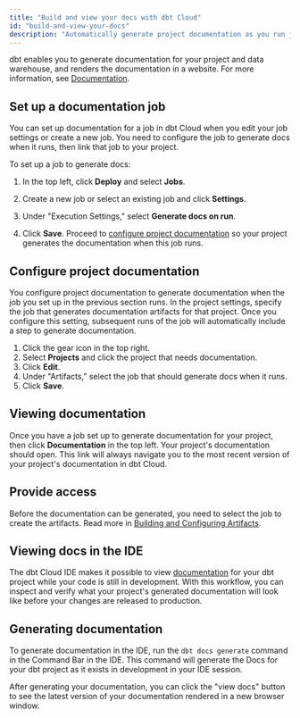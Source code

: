 ```yaml
---
title: "Build and view your docs with dbt Cloud"
id: "build-and-view-your-docs"
description: "Automatically generate project documentation as you run jobs."
---
```


dbt enables you to generate documentation for your project and data warehouse, and renders the documentation in a website. For more information, see [Documentation](/docs/building-a-dbt-project/documentation).

## Set up a documentation job

You can set up documentation for a job in dbt Cloud when you edit your job settings or create a new job. You need to configure the job to generate docs when it runs, then link that job to your project.

To set up a job to generate docs:

1. In the top left, click **Deploy** and select **Jobs**.
2. Create a new job or select an existing job and click **Settings**.
3. Under "Execution Settings," select **Generate docs on run**.
   <Lightbox src="/img/docs/dbt-cloud/using-dbt-cloud/documentation-job-execution-settings.png" title="Setting up a job to generate documentation"/>

4. Click **Save**. Proceed to [configure project documentation](#configure-project-documentation) so your project generates the documentation when this job runs.


## Configure project documentation

You configure project documentation to generate documentation when the job you set up in the previous section runs. In the project settings, specify the job that generates documentation artifacts for that project. Once you configure this setting, subsequent runs of the job will automatically include a step to generate documentation.

1. Click the gear icon in the top right.
2. Select **Projects** and click the project that needs documentation.
3. Click **Edit**.
4. Under "Artifacts," select the job that should generate docs when it runs.
   <Lightbox src="/img/docs/dbt-cloud/using-dbt-cloud/documentation-project-details.png" title="Configuring project documentation"/>
5. Click **Save**.

## Viewing documentation

Once you have a job set up to generate documentation for your project, then click **Documentation** in the top left. Your project's documentation should open. This link will always navigate you to the most recent version of your project's documentation in dbt Cloud.

<Lightbox src="/img/docs/dbt-cloud/using-dbt-cloud/98c05c5-Screen_Shot_2019-02-08_at_9.18.22_PM.png" title="Project documentation"/>

## Provide access

Before the documentation can be generated, you need to select the job to create the artifacts.  Read more in [Building and Configuring Artifacts](artifacts).

## Viewing docs in the IDE

The dbt Cloud IDE makes it possible to view [documentation](/building-a-dbt-project/documentation)
for your dbt project while your code is still in development. With this
workflow, you can inspect and verify what your project's generated documentation
will look like before your changes are released to production.

## Generating documentation

To generate documentation in the IDE, run the `dbt docs generate` command in the
Command Bar in the IDE. This command will generate the Docs
for your dbt project as it exists in development in your IDE session.

<Lightbox src="/img/docs/dbt-cloud/dbt-docs-generate-command.png" title="dbt docs generate"/>

After generating your documentation, you can click the "view docs" button to see
the latest version of your documentation rendered in a new browser window.

<Lightbox src="/img/docs/dbt-cloud/View-docs-in-IDE.png" title="View docs in the IDE"/>
